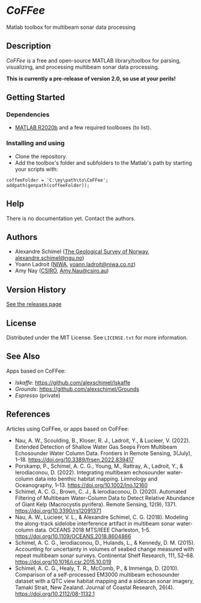 # *CoFFee*

Matlab toolbox for multibeam sonar data processing

## Description

*CoFFee* is a free and open-source MATLAB library/toolbox for parsing, visualizing, and processing multibeam sonar data processing.

**This is currently a pre-release of version 2.0, so use at your perils!**

## Getting Started

### Dependencies

* [MATLAB R2020b](https://au.mathworks.com/products/get-matlab.html) and a few required toolboxes (to list).

### Installing and using

* Clone the repository.
* Add the toolbox's folder and subfolders to the Matlab's path by starting your scripts with:

```
coffeeFolder = 'C:\my\path\to\CoFFee';
addpath(genpath(coffeeFolder));
```

## Help

There is no documentation yet. Contact the authors.

## Authors

* Alexandre Schimel ([The Geological Survey of Norway](https://www.ngu.no), alexandre.schimel@ngu.no)
* Yoann Ladroit ([NIWA](https://niwa.co.nz/), yoann.ladroit@niwa.co.nz)
* Amy Nay ([CSIRO](https://www.csiro.au/en/), Amy.Nau@csiro.au)

## Version History

[See the releases page](https://github.com/alexschimel/CoFFee/releases)

## License

Distributed under the MIT License. See `LICENSE.txt` for more information.

## See Also

Apps based on CoFFee:
* *Iskaffe*: https://github.com/alexschimel/Iskaffe
* *Grounds*: https://github.com/alexschimel/Grounds
* *Espresso* (private)

## References

Articles using CoFFee, or apps based on CoFFee:

* Nau, A. W., Scoulding, B., Kloser, R. J., Ladroit, Y., & Lucieer, V. (2022). Extended Detection of Shallow Water Gas Seeps From Multibeam Echosounder Water Column Data. Frontiers in Remote Sensing, 3(July), 1–18. https://doi.org/10.3389/frsen.2022.839417
* Porskamp, P., Schimel, A. C. G., Young, M., Rattray, A., Ladroit, Y., & Ierodiaconou, D. (2022). Integrating multibeam echosounder water‐column data into benthic habitat mapping. Limnology and Oceanography, 1–13. https://doi.org/10.1002/lno.12160
* Schimel, A. C. G., Brown, C. J., & Ierodiaconou, D. (2020). Automated Filtering of Multibeam Water-Column Data to Detect Relative Abundance of Giant Kelp (Macrocystis pyrifera). Remote Sensing, 12(9), 1371. https://doi.org/10.3390/rs12091371
* Nau, A. W., Lucieer, V. L., & Alexandre Schimel, C. G. (2018). Modeling the along-track sidelobe interference artifact in multibeam sonar water-column data. OCEANS 2018 MTS/IEEE Charleston, 1–5. https://doi.org/10.1109/OCEANS.2018.8604866
* Schimel, A. C. G., Ierodiaconou, D., Hulands, L., & Kennedy, D. M. (2015). Accounting for uncertainty in volumes of seabed change measured with repeat multibeam sonar surveys. Continental Shelf Research, 111, 52–68. https://doi.org/10.1016/j.csr.2015.10.019
* Schimel, A. C. G., Healy, T. R., McComb, P., & Immenga, D. (2010). Comparison of a self-processed EM3000 multibeam echosounder dataset with a QTC view habitat mapping and a sidescan sonar imagery, Tamaki Strait, New Zealand. Journal of Coastal Research, 26(4). https://doi.org/10.2112/08-1132.1
